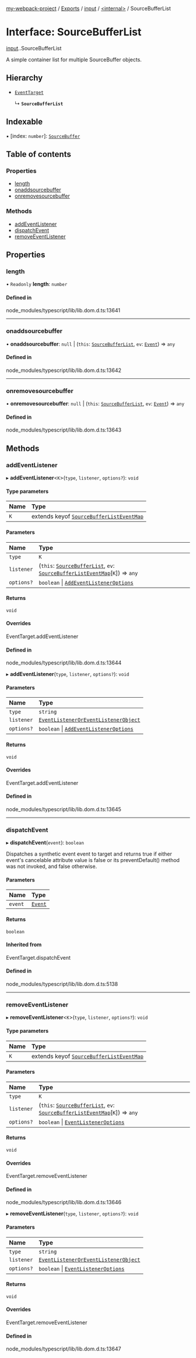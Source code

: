 [my-webpack-project](../README.md) / [Exports](../modules.md) / [input](../modules/input.md) / [<internal\>](../modules/input._internal_.md) / SourceBufferList

# Interface: SourceBufferList

[input](../modules/input.md).[<internal>](../modules/input._internal_.md).SourceBufferList

A simple container list for multiple SourceBuffer objects.

## Hierarchy

- [`EventTarget`](../modules/input._internal_.md#eventtarget)

  ↳ **`SourceBufferList`**

## Indexable

▪ [index: `number`]: [`SourceBuffer`](../modules/input._internal_.md#sourcebuffer)

## Table of contents

### Properties

- [length](input._internal_.SourceBufferList.md#length)
- [onaddsourcebuffer](input._internal_.SourceBufferList.md#onaddsourcebuffer)
- [onremovesourcebuffer](input._internal_.SourceBufferList.md#onremovesourcebuffer)

### Methods

- [addEventListener](input._internal_.SourceBufferList.md#addeventlistener)
- [dispatchEvent](input._internal_.SourceBufferList.md#dispatchevent)
- [removeEventListener](input._internal_.SourceBufferList.md#removeeventlistener)

## Properties

### length

• `Readonly` **length**: `number`

#### Defined in

node_modules/typescript/lib/lib.dom.d.ts:13641

___

### onaddsourcebuffer

• **onaddsourcebuffer**: ``null`` \| (`this`: [`SourceBufferList`](../modules/input._internal_.md#sourcebufferlist), `ev`: [`Event`](../modules/input._internal_.md#event)) => `any`

#### Defined in

node_modules/typescript/lib/lib.dom.d.ts:13642

___

### onremovesourcebuffer

• **onremovesourcebuffer**: ``null`` \| (`this`: [`SourceBufferList`](../modules/input._internal_.md#sourcebufferlist), `ev`: [`Event`](../modules/input._internal_.md#event)) => `any`

#### Defined in

node_modules/typescript/lib/lib.dom.d.ts:13643

## Methods

### addEventListener

▸ **addEventListener**<`K`\>(`type`, `listener`, `options?`): `void`

#### Type parameters

| Name | Type |
| :------ | :------ |
| `K` | extends keyof [`SourceBufferListEventMap`](input._internal_.SourceBufferListEventMap.md) |

#### Parameters

| Name | Type |
| :------ | :------ |
| `type` | `K` |
| `listener` | (`this`: [`SourceBufferList`](../modules/input._internal_.md#sourcebufferlist), `ev`: [`SourceBufferListEventMap`](input._internal_.SourceBufferListEventMap.md)[`K`]) => `any` |
| `options?` | `boolean` \| [`AddEventListenerOptions`](input._internal_.AddEventListenerOptions.md) |

#### Returns

`void`

#### Overrides

EventTarget.addEventListener

#### Defined in

node_modules/typescript/lib/lib.dom.d.ts:13644

▸ **addEventListener**(`type`, `listener`, `options?`): `void`

#### Parameters

| Name | Type |
| :------ | :------ |
| `type` | `string` |
| `listener` | [`EventListenerOrEventListenerObject`](../modules/input._internal_.md#eventlisteneroreventlistenerobject) |
| `options?` | `boolean` \| [`AddEventListenerOptions`](input._internal_.AddEventListenerOptions.md) |

#### Returns

`void`

#### Overrides

EventTarget.addEventListener

#### Defined in

node_modules/typescript/lib/lib.dom.d.ts:13645

___

### dispatchEvent

▸ **dispatchEvent**(`event`): `boolean`

Dispatches a synthetic event event to target and returns true if either event's cancelable attribute value is false or its preventDefault() method was not invoked, and false otherwise.

#### Parameters

| Name | Type |
| :------ | :------ |
| `event` | [`Event`](../modules/input._internal_.md#event) |

#### Returns

`boolean`

#### Inherited from

EventTarget.dispatchEvent

#### Defined in

node_modules/typescript/lib/lib.dom.d.ts:5138

___

### removeEventListener

▸ **removeEventListener**<`K`\>(`type`, `listener`, `options?`): `void`

#### Type parameters

| Name | Type |
| :------ | :------ |
| `K` | extends keyof [`SourceBufferListEventMap`](input._internal_.SourceBufferListEventMap.md) |

#### Parameters

| Name | Type |
| :------ | :------ |
| `type` | `K` |
| `listener` | (`this`: [`SourceBufferList`](../modules/input._internal_.md#sourcebufferlist), `ev`: [`SourceBufferListEventMap`](input._internal_.SourceBufferListEventMap.md)[`K`]) => `any` |
| `options?` | `boolean` \| [`EventListenerOptions`](input._internal_.EventListenerOptions.md) |

#### Returns

`void`

#### Overrides

EventTarget.removeEventListener

#### Defined in

node_modules/typescript/lib/lib.dom.d.ts:13646

▸ **removeEventListener**(`type`, `listener`, `options?`): `void`

#### Parameters

| Name | Type |
| :------ | :------ |
| `type` | `string` |
| `listener` | [`EventListenerOrEventListenerObject`](../modules/input._internal_.md#eventlisteneroreventlistenerobject) |
| `options?` | `boolean` \| [`EventListenerOptions`](input._internal_.EventListenerOptions.md) |

#### Returns

`void`

#### Overrides

EventTarget.removeEventListener

#### Defined in

node_modules/typescript/lib/lib.dom.d.ts:13647
